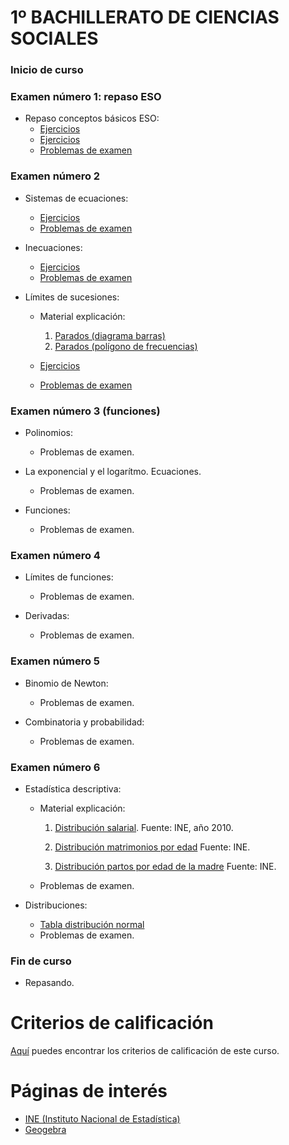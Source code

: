 # 1º BACHILLERATO DE CIENCIAS SOCIALES

### Inicio de curso

### Examen número 1: repaso ESO
* Repaso conceptos básicos ESO:
  + [Ejercicios](bs1_tantos_por_cien_e.pdf)
  + [Ejercicios](bs1_numeros_e.pdf)
  + [Problemas de examen](bs1_repaso_eso_pe.pdf)

### Examen número 2
* Sistemas de ecuaciones:
  + [Ejercicios](bs1_ecuaciones_e.pdf)
  + [Problemas de examen](bs1_ecuaciones_pe.pdf)

* Inecuaciones:
  + [Ejercicios](bs1_inecuaciones_e.pdf)
  + [Problemas de examen](bs1_inecuaciones_pe.pdf)

* Límites de sucesiones:
  + Material explicación:
    1. [Parados (diagrama barras)](parados_barras.png)
    2. [Parados (polígono de frecuencias)](parados_poligono.png)

  + [Ejercicios](bs1_sucesiones_e.pdf)
  + [Problemas de examen](bs1_sucesiones_pe.pdf)

### Examen número 3 (funciones)

* Polinomios:
  + Problemas de examen.

* La exponencial y el logarítmo. Ecuaciones.
  + Problemas de examen.

* Funciones:
  + Problemas de examen.


### Examen número 4
* Límites de funciones:
  + Problemas de examen.

* Derivadas:
  + Problemas de examen.


### Examen número 5
* Binomio de Newton:
  + Problemas de examen.

* Combinatoria y probabilidad:
  + Problemas de examen.


### Examen número 6
* Estadística descriptiva:
  + Material explicación:
    1. [Distribución salarial](distribucion_salarial.png).
       Fuente: INE, año 2010.

    2. [Distribución matrimonios por edad](distribucion_edad_matrimonios.png)
       Fuente: INE.

    3. [Distribución partos por edad de la madre](distribucion_edad_partos.png)
       Fuente: INE.

  + Problemas de examen.

* Distribuciones:
  + [Tabla distribución normal](tabla_normal.png)
  + Problemas de examen.


### Fin de curso
* Repasando.

# Criterios de calificación
[Aquí](../criterios/criterios_calificacion.pdf) puedes encontrar los criterios
de calificación de este curso. 

# Páginas de interés

* [INE (Instituto Nacional de Estadística)](https://www.ine.es)
* [Geogebra](https://www.geogebra.org/classic)

